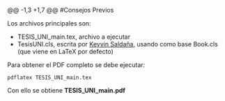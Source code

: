 @@ -1,3 +1,7 @@
#Consejos Previos

Los archivos principales son:
- TESIS_UNI_main.tex, archivo a ejecutar
- TesisUNI.cls, escrita por [Keyvin Saldaña](https://github.com/KeyvinSV), usando como base Book.cls (que viene en LaTeX por defecto)

Para obtener el PDF completo se debe ejecutar:  

```
pdflatex TESIS_UNI_main.tex
```

Con ello se obtiene **TESIS_UNI_main.pdf**
